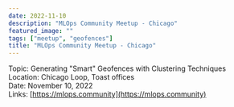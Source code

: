 ```yaml
---
date: 2022-11-10
description: "MLOps Community Meetup - Chicago"
featured_image: ""
tags: ["meetup", "geofences"]
title: "MLOps Community Meetup - Chicago"
---
```


Topic: Generating "Smart" Geofences with Clustering Techniques     
Location: Chicago Loop, Toast offices  
Date: November 10, 2022    
Links: [https://mlops.community](https://mlops.community)
